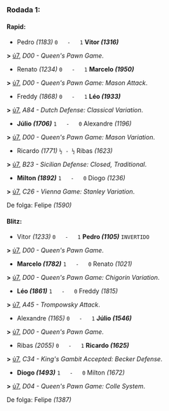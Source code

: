 ### Rodada 1:

#### Rapid:

* Pedro *(1183)* `0   -   1` **Vitor *(1316)*** 

**>** [ὑ7](https://www.lichess.org/V2sxuQDq), *D00 - Queen's Pawn Game*.
* Renato *(1234)* `0   -   1` **Marcelo *(1950)*** 

**>** [ὑ7](https://www.lichess.org/88IwjQLc), *D00 - Queen's Pawn Game: Mason Attack*.
* Freddy *(1868)* `0   -   1` **Léo *(1933)*** 

**>** [ὑ7](https://www.lichess.org/jErAgptw), *A84 - Dutch Defense: Classical Variation*.
* **Júlio *(1706)*** `1   -   0` Alexandre *(1196)* 

**>** [ὑ7](https://www.lichess.org/SMPemRrp), *D00 - Queen's Pawn Game: Mason Variation*.
* Ricardo *(1771)* `½ - ½` Ribas *(1623)* 

**>** [ὑ7](https://www.lichess.org/LTYw2mFX), *B23 - Sicilian Defense: Closed, Traditional*.
* **Milton *(1892)*** `1   -   0` Diogo *(1236)* 

**>** [ὑ7](https://www.lichess.org/Q7BaIb8v), *C26 - Vienna Game: Stanley Variation*.

De folga: Felipe *(1590)*

#### Blitz:

* Vitor *(1233)* `0   -   1` **Pedro *(1105)*** `INVERTIDO`

**>** [ὑ7](https://www.lichess.org/Z4XgGxLN), *D00 - Queen's Pawn Game*.
* **Marcelo *(1782)*** `1   -   0` Renato *(1021)* 

**>** [ὑ7](https://www.lichess.org/9SCbnWsf), *D00 - Queen's Pawn Game: Chigorin Variation*.
* **Léo *(1861)*** `1   -   0` Freddy *(1815)* 

**>** [ὑ7](https://www.lichess.org/EdwQe0e0), *A45 - Trompowsky Attack*.
* Alexandre *(1165)* `0   -   1` **Júlio *(1546)*** 

**>** [ὑ7](https://www.lichess.org/r9QMmITh), *D00 - Queen's Pawn Game*.
* Ribas *(2055)* `0   -   1` **Ricardo *(1625)*** 

**>** [ὑ7](https://www.lichess.org/ocUpBa5T), *C34 - King's Gambit Accepted: Becker Defense*.
* **Diogo *(1493)*** `1   -   0` Milton *(1672)* 

**>** [ὑ7](https://www.lichess.org/9E2gILyV), *D04 - Queen's Pawn Game: Colle System*.

De folga: Felipe *(1387)*

